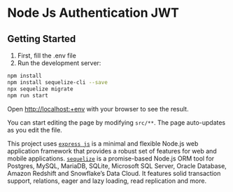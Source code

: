 # Node Js Authentication JWT

## Getting Started

1. First, fill the .env file
2. Run the development server:

```bash
npm install
npm install sequelize-cli --save
npx sequelize migrate
npm run start
```

Open [http://localhost:+env](http://localhost:+env) with your browser to see the result.

You can start editing the page by modifying `src/**`. The page auto-updates as you edit the file.

This project uses 
[`express js`](https://expressjs.com/) is a minimal and flexible Node.js web application framework that provides a robust set of features for web and mobile applications.
[`sequelize`](https://sequelize.org/docs/v6/other-topics/migrations/) is a promise-based Node.js ORM tool for Postgres, MySQL, MariaDB, SQLite, Microsoft SQL Server, Oracle Database, Amazon Redshift and Snowflake’s Data Cloud. It features solid transaction support, relations, eager and lazy loading, read replication and more.

